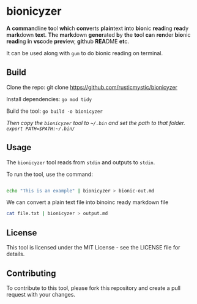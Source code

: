 # bionicyzer

**A** **comman**dline **to**ol **whi**ch **conv**erts **plain**text **in**to **bio**nic **read**ing **rea**dy
**mark**down **tex**t. **Th**e **mark**down **gener**ated **b**y **th**e **to**ol **ca**n **ren**der **bio**nic
**read**ing **i**n **vsc**ode **prev**iew, **git**hub **REA**DME **et**c.

It can be used along with `gum` to do bionic reading on terminal.

## Build


Clone the repo: git clone https://github.com/rusticmystic/bionicyzer

Install dependencies: `go mod tidy`

Build the tool: `go build -o bionicyzer`

_Then copy the `bionicyzer` tool to `~/.bin` and set the path to that folder. `export PATH=$PATH:~/.bin/`_

## Usage

The `bionicyzer` tool reads from `stdin` and outputs to `stdin`.


To run the tool, use the command: 

```sh

echo "This is an example" | bionicyzer > bionic-out.md

```

We can convert a plain text file into binoinc ready markdown file

```sh
cat file.txt | bionicyzer > output.md

```


## License
This tool is licensed under the MIT License - see the LICENSE file for details.

## Contributing
To contribute to this tool, please fork this repository and create a pull request with your changes.
